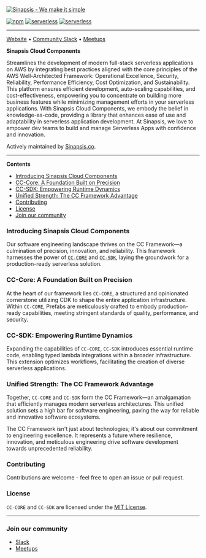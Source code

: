 [![Sinapsis - We make it simple](https://s3.amazonaws.com/sinapsis.co/branding/cc-github-cover.jpg)](https://sinapsis.co/)

[![npm](https://img.shields.io/npm/v/%40sinapsis-cloud-components%2Fcore?style=flat)](https://www.npmjs.com/package/%40sinapsis-cloud-components%2Fcore)
[![serverless](http://public.serverless.com/badges/v3.svg)](http://www.serverless.com)
[![serverless](https://img.shields.io/badge/aws_sdk-2.118.0-blue?style=flat)](https://aws.amazon.com/es/sdk-for-javascript)

---

[Website](https://sinapsis.co/) • [Community Slack](https://sinapsisco.slack.com/archives/C06DPUXHT4H/) • [Meetups](https://www.meetup.com/pro/serverless/)

**Sinapsis Cloud Components** 

Streamlines the development of modern full-stack serverless applications on AWS by integrating best practices aligned with the core principles of the AWS Well-Architected Framework: Operational Excellence, Security, Reliability, Performance Efficiency, Cost Optimization, and Sustainability. This platform ensures efficient development, auto-scaling capabilities, and cost-effectiveness, empowering you to concentrate on building more business features while minimizing management efforts in your serverless applications. With Sinapsis Cloud Components, we embody the belief in knowledge-as-code, providing a library that enhances ease of use and adaptability in serverless application development. At Sinapsis, we love to empower dev teams to build and manage Serverless Apps with confidence and innovation.

Actively maintained by [Sinapsis.co](https://sinapsis.co).

---
**Contents**

- [Introducing Sinapsis Cloud Components](#intro)
- [CC-Core: A Foundation Built on Precision](#core)
- [CC-SDK: Empowering Runtime Dynamics](#sdk)
- [Unified Strength: The CC Framework Advantage](#unified)
- [Contributing](#contributing)
- [License](#license)
- [Join our community](#join)

### <a name="intro"></a>Introducing Sinapsis Cloud Components

Our software engineering landscape thrives on the CC Framework—a culmination of precision, innovation, and reliability. This framework harnesses the power of [`CC-CORE`](./core/readme.md) and [`CC-SDK`](./sdk/readme.md), laying the groundwork for a production-ready serverless solution.

### <a name="core"></a>CC-Core: A Foundation Built on Precision

At the heart of our framework lies `CC-CORE`, a structured and opinionated cornerstone utilizing CDK to shape the entire application infrastructure. Within `CC-CORE`, Prefabs are meticulously crafted to embody production-ready capabilities, meeting stringent standards of quality, performance, and security.

### <a name="sdk"></a>CC-SDK: Empowering Runtime Dynamics

Expanding the capabilities of `CC-CORE`, `CC-SDK` introduces essential runtime code, enabling typed lambda integrations within a broader infrastructure. This extension optimizes workflows, facilitating the creation of diverse serverless applications.

### <a name="unified"></a>Unified Strength: The CC Framework Advantage

Together, `CC-CORE` and `CC-SDK` form the CC Framework—an amalgamation that efficiently manages modern serverless architectures. This unified solution sets a high bar for software engineering, paving the way for reliable and innovative software ecosystems.

The CC Framework isn't just about technologies; it's about our commitment to engineering excellence. It represents a future where resilience, innovation, and meticulous engineering drive software development towards unprecedented reliability.

### <a name="contributing"></a>Contributing

Contributions are welcome - feel free to open an issue or pull request.

### <a name="license"></a>License

`CC-CORE` and `CC-SDK` are licensed under the [MIT License](./LICENSE).

---
### <a name="join"></a>Join our community

- [Slack](https://sinapsisco.slack.com/archives/C06DPUXHT4H)
- [Meetups](https://www.meetup.com/pro/serverless/)